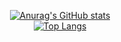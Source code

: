 [<center>![Anurag's GitHub stats](https://github-readme-stats.vercel.app/api?username=parksungje)](https://github.com/anuraghazra/github-readme-stats)
[<center>![Top Langs](https://github-readme-stats.vercel.app/api/top-langs/?username=parsungje)](https://github.com/anuraghazra/github-readme-stats)
